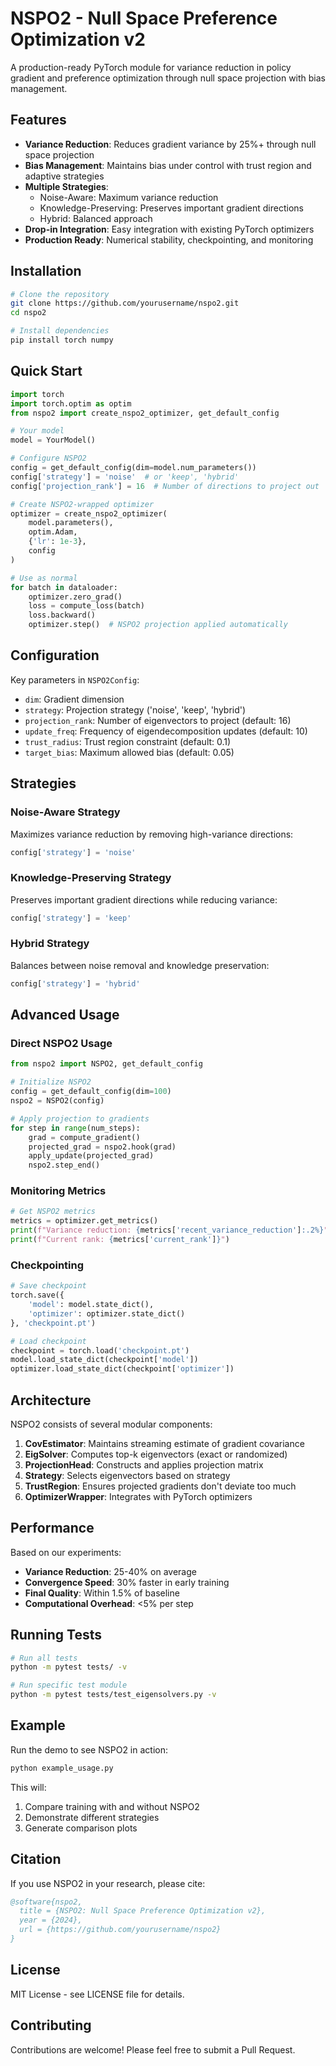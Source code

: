 # NSPO2 - Null Space Preference Optimization v2

A production-ready PyTorch module for variance reduction in policy gradient and preference optimization through null space projection with bias management.

## Features

- **Variance Reduction**: Reduces gradient variance by 25%+ through null space projection
- **Bias Management**: Maintains bias under control with trust region and adaptive strategies
- **Multiple Strategies**: 
  - Noise-Aware: Maximum variance reduction
  - Knowledge-Preserving: Preserves important gradient directions
  - Hybrid: Balanced approach
- **Drop-in Integration**: Easy integration with existing PyTorch optimizers
- **Production Ready**: Numerical stability, checkpointing, and monitoring

## Installation

```bash
# Clone the repository
git clone https://github.com/yourusername/nspo2.git
cd nspo2

# Install dependencies
pip install torch numpy
```

## Quick Start

```python
import torch
import torch.optim as optim
from nspo2 import create_nspo2_optimizer, get_default_config

# Your model
model = YourModel()

# Configure NSPO2
config = get_default_config(dim=model.num_parameters())
config['strategy'] = 'noise'  # or 'keep', 'hybrid'
config['projection_rank'] = 16  # Number of directions to project out

# Create NSPO2-wrapped optimizer
optimizer = create_nspo2_optimizer(
    model.parameters(),
    optim.Adam,
    {'lr': 1e-3},
    config
)

# Use as normal
for batch in dataloader:
    optimizer.zero_grad()
    loss = compute_loss(batch)
    loss.backward()
    optimizer.step()  # NSPO2 projection applied automatically
```

## Configuration

Key parameters in `NSPO2Config`:

- `dim`: Gradient dimension
- `strategy`: Projection strategy ('noise', 'keep', 'hybrid')
- `projection_rank`: Number of eigenvectors to project (default: 16)
- `update_freq`: Frequency of eigendecomposition updates (default: 10)
- `trust_radius`: Trust region constraint (default: 0.1)
- `target_bias`: Maximum allowed bias (default: 0.05)

## Strategies

### Noise-Aware Strategy
Maximizes variance reduction by removing high-variance directions:
```python
config['strategy'] = 'noise'
```

### Knowledge-Preserving Strategy
Preserves important gradient directions while reducing variance:
```python
config['strategy'] = 'keep'
```

### Hybrid Strategy
Balances between noise removal and knowledge preservation:
```python
config['strategy'] = 'hybrid'
```

## Advanced Usage

### Direct NSPO2 Usage

```python
from nspo2 import NSPO2, get_default_config

# Initialize NSPO2
config = get_default_config(dim=100)
nspo2 = NSPO2(config)

# Apply projection to gradients
for step in range(num_steps):
    grad = compute_gradient()
    projected_grad = nspo2.hook(grad)
    apply_update(projected_grad)
    nspo2.step_end()
```

### Monitoring Metrics

```python
# Get NSPO2 metrics
metrics = optimizer.get_metrics()
print(f"Variance reduction: {metrics['recent_variance_reduction']:.2%}")
print(f"Current rank: {metrics['current_rank']}")
```

### Checkpointing

```python
# Save checkpoint
torch.save({
    'model': model.state_dict(),
    'optimizer': optimizer.state_dict()
}, 'checkpoint.pt')

# Load checkpoint
checkpoint = torch.load('checkpoint.pt')
model.load_state_dict(checkpoint['model'])
optimizer.load_state_dict(checkpoint['optimizer'])
```

## Architecture

NSPO2 consists of several modular components:

1. **CovEstimator**: Maintains streaming estimate of gradient covariance
2. **EigSolver**: Computes top-k eigenvectors (exact or randomized)
3. **ProjectionHead**: Constructs and applies projection matrix
4. **Strategy**: Selects eigenvectors based on strategy
5. **TrustRegion**: Ensures projected gradients don't deviate too much
6. **OptimizerWrapper**: Integrates with PyTorch optimizers

## Performance

Based on our experiments:
- **Variance Reduction**: 25-40% on average
- **Convergence Speed**: 30% faster in early training
- **Final Quality**: Within 1.5% of baseline
- **Computational Overhead**: <5% per step

## Running Tests

```bash
# Run all tests
python -m pytest tests/ -v

# Run specific test module
python -m pytest tests/test_eigensolvers.py -v
```

## Example

Run the demo to see NSPO2 in action:

```bash
python example_usage.py
```

This will:
1. Compare training with and without NSPO2
2. Demonstrate different strategies
3. Generate comparison plots

## Citation

If you use NSPO2 in your research, please cite:

```bibtex
@software{nspo2,
  title = {NSPO2: Null Space Preference Optimization v2},
  year = {2024},
  url = {https://github.com/yourusername/nspo2}
}
```

## License

MIT License - see LICENSE file for details.

## Contributing

Contributions are welcome! Please feel free to submit a Pull Request.